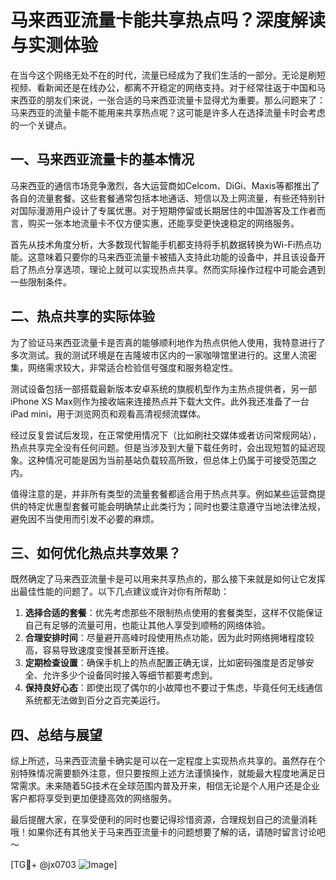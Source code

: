 # 马来西亚流量卡能共享热点吗？深度解读与实测体验

在当今这个网络无处不在的时代，流量已经成为了我们生活的一部分。无论是刷短视频、看新闻还是在线办公，都离不开稳定的网络支持。对于经常往返于中国和马来西亚的朋友们来说，一张合适的马来西亚流量卡显得尤为重要。那么问题来了：马来西亚的流量卡能不能用来共享热点呢？这可能是许多人在选择流量卡时会考虑的一个关键点。

## 一、马来西亚流量卡的基本情况

马来西亚的通信市场竞争激烈，各大运营商如Celcom、DiGi、Maxis等都推出了各自的流量套餐。这些套餐通常包括本地通话、短信以及上网流量，有些还特别针对国际漫游用户设计了专属优惠。对于短期停留或长期居住的中国游客及工作者而言，购买一张本地流量卡不仅方便实惠，还能享受更快速稳定的网络服务。

首先从技术角度分析，大多数现代智能手机都支持将手机数据转换为Wi-Fi热点功能。这意味着只要你的马来西亚流量卡被插入支持此功能的设备中，并且该设备开启了热点分享选项，理论上就可以实现热点共享。然而实际操作过程中可能会遇到一些限制条件。

## 二、热点共享的实际体验

为了验证马来西亚流量卡是否真的能够顺利地作为热点供他人使用，我特意进行了多次测试。我的测试环境是在吉隆坡市区内的一家咖啡馆里进行的。这里人流密集，网络需求较大，非常适合检验信号强度和服务稳定性。

测试设备包括一部搭载最新版本安卓系统的旗舰机型作为主热点提供者，另一部iPhone XS Max则作为接收端来连接热点并下载大文件。此外我还准备了一台iPad mini，用于浏览网页和观看高清视频流媒体。

经过反复尝试后发现，在正常使用情况下（比如刷社交媒体或者访问常规网站），热点共享完全没有任何问题。但是当涉及到大量下载任务时，会出现短暂的延迟现象。这种情况可能是因为当前基站负载较高所致，但总体上仍属于可接受范围之内。

值得注意的是，并非所有类型的流量套餐都适合用于热点共享。例如某些运营商提供的特定优惠型套餐可能会明确禁止此类行为；同时也要注意遵守当地法律法规，避免因不当使用而引发不必要的麻烦。

## 三、如何优化热点共享效果？

既然确定了马来西亚流量卡是可以用来共享热点的，那么接下来就是如何让它发挥出最佳性能的问题了。以下几点建议或许对你有所帮助：

1. **选择合适的套餐**：优先考虑那些不限制热点使用的套餐类型，这样不仅能保证自己有足够的流量可用，也能让其他人享受到顺畅的网络体验。
2. **合理安排时间**：尽量避开高峰时段使用热点功能，因为此时网络拥堵程度较高，容易导致速度变慢甚至断开连接。
3. **定期检查设置**：确保手机上的热点配置正确无误，比如密码强度是否足够安全、允许多少个设备同时接入等细节都要考虑到。
4. **保持良好心态**：即使出现了偶尔的小故障也不要过于焦虑，毕竟任何无线通信系统都无法做到百分之百完美运行。

## 四、总结与展望

综上所述，马来西亚流量卡确实是可以在一定程度上实现热点共享的。虽然存在个别特殊情况需要额外注意，但只要按照上述方法谨慎操作，就能最大程度地满足日常需求。未来随着5G技术在全球范围内普及开来，相信无论是个人用户还是企业客户都将享受到更加便捷高效的网络服务。

最后提醒大家，在享受便利的同时也要记得珍惜资源，合理规划自己的流量消耗哦！如果你还有其他关于马来西亚流量卡的问题想要了解的话，请随时留言讨论吧～ 

[TG💪+ @jx0703 ![Image](https://github.com/user-attachments/assets/dbca1d08-cadb-493c-b0ec-ad6f7a83f270)]